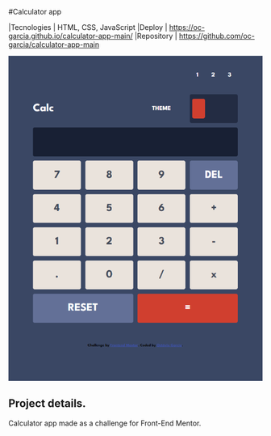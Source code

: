 #Calculator app

|Tecnologies | HTML, CSS, JavaScript
|Deploy         | https://oc-garcia.github.io/calculator-app-main/
|Repository     | https://github.com/oc-garcia/calculator-app-main

![](./design/Project_concluded.png#vitrinedev)

## Project details. 

Calculator app made as a challenge for Front-End Mentor. 
